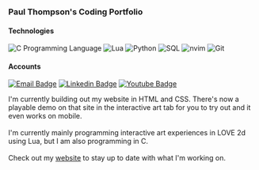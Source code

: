 ### Paul Thompson's Coding Portfolio

#### Technologies
<img alt="C Programming Language" src="https://img.shields.io/badge/-C-000?&logo=C"> </img>
![Lua](https://img.shields.io/badge/-Lua-000?&logo=lua)
![Python](https://img.shields.io/badge/-Python-000?&logo=Python)
![SQL](https://img.shields.io/badge/-SQL-000?&logo=MySQL)
![nvim](https://img.shields.io/badge/-nvim-000?&logo=neovim)
![Git](https://img.shields.io/badge/-Git-000?&logo=Git)
<br>
#### Accounts
[![Email Badge](https://img.shields.io/badge/paul@findingfocus.dev-325A80?style=flat-square&logo=Gmail&Color=white&link=mailto:paul@findingfocus.dev)](mailto:paul@findingfocus.dev)
[![Linkedin Badge](https://img.shields.io/badge/-findingfocus-blue?style=flat-square&logo=Linkedin&logoColor=white&link=https://www.linkedin.com/in/paul-thompson-abq/)](https://www.linkedin.com/in/paul-thompson-abq/)
[![Youtube Badge](https://img.shields.io/badge/-findingfocus-darkred?style=flat-square&logo=youtube&logoColor=white&link=https://www.youtube.com/findingfocus)](https://www.youtube.com/findingfocus)

I'm currently building out my website in HTML and CSS. There's now a playable demo on that site in the interactive art tab for you to try out and it even works on mobile.
<br>
<br>
I'm currently mainly programming interactive art experiences in LOVE 2d using Lua, but I am also programming in C.
<br>
<br>
Check out my [website](findingfocus.dev) to stay up to date with what I'm working on.
